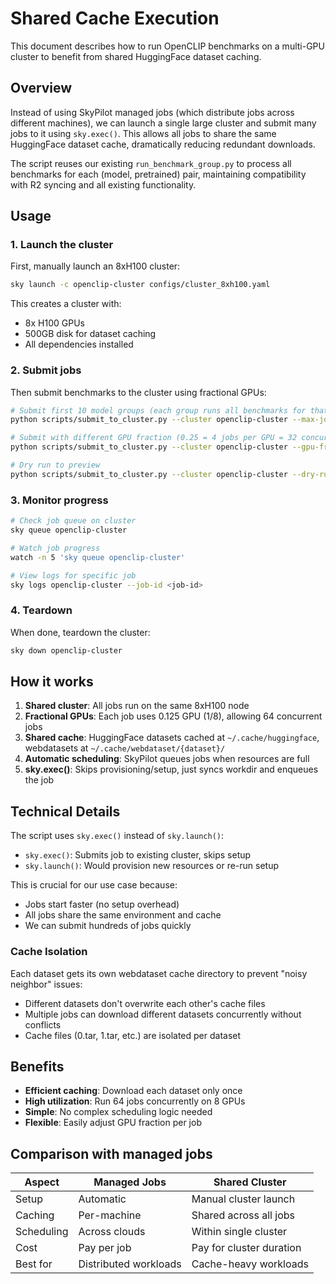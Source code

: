 # Shared Cache Execution

This document describes how to run OpenCLIP benchmarks on a multi-GPU cluster to benefit from shared HuggingFace dataset caching.

## Overview

Instead of using SkyPilot managed jobs (which distribute jobs across different machines), we can launch a single large cluster and submit many jobs to it using `sky.exec()`. This allows all jobs to share the same HuggingFace dataset cache, dramatically reducing redundant downloads.

The script reuses our existing `run_benchmark_group.py` to process all benchmarks for each (model, pretrained) pair, maintaining compatibility with R2 syncing and all existing functionality.

## Usage

### 1. Launch the cluster

First, manually launch an 8xH100 cluster:

```bash
sky launch -c openclip-cluster configs/cluster_8xh100.yaml
```

This creates a cluster with:
- 8x H100 GPUs
- 500GB disk for dataset caching
- All dependencies installed

### 2. Submit jobs

Then submit benchmarks to the cluster using fractional GPUs:

```bash
# Submit first 10 model groups (each group runs all benchmarks for that model)
python scripts/submit_to_cluster.py --cluster openclip-cluster --max-jobs 10

# Submit with different GPU fraction (0.25 = 4 jobs per GPU = 32 concurrent)
python scripts/submit_to_cluster.py --cluster openclip-cluster --gpu-fraction 0.25

# Dry run to preview
python scripts/submit_to_cluster.py --cluster openclip-cluster --dry-run
```

### 3. Monitor progress

```bash
# Check job queue on cluster
sky queue openclip-cluster

# Watch job progress
watch -n 5 'sky queue openclip-cluster'

# View logs for specific job
sky logs openclip-cluster --job-id <job-id>
```

### 4. Teardown

When done, teardown the cluster:

```bash
sky down openclip-cluster
```

## How it works

1. **Shared cluster**: All jobs run on the same 8xH100 node
2. **Fractional GPUs**: Each job uses 0.125 GPU (1/8), allowing 64 concurrent jobs
3. **Shared cache**: HuggingFace datasets cached at `~/.cache/huggingface`, webdatasets at `~/.cache/webdataset/{dataset}/`
4. **Automatic scheduling**: SkyPilot queues jobs when resources are full
5. **sky.exec()**: Skips provisioning/setup, just syncs workdir and enqueues the job

## Technical Details

The script uses `sky.exec()` instead of `sky.launch()`:
- `sky.exec()`: Submits job to existing cluster, skips setup
- `sky.launch()`: Would provision new resources or re-run setup

This is crucial for our use case because:
- Jobs start faster (no setup overhead)
- All jobs share the same environment and cache
- We can submit hundreds of jobs quickly

### Cache Isolation

Each dataset gets its own webdataset cache directory to prevent "noisy neighbor" issues:
- Different datasets don't overwrite each other's cache files
- Multiple jobs can download different datasets concurrently without conflicts
- Cache files (0.tar, 1.tar, etc.) are isolated per dataset

## Benefits

- **Efficient caching**: Download each dataset only once
- **High utilization**: Run 64 jobs concurrently on 8 GPUs
- **Simple**: No complex scheduling logic needed
- **Flexible**: Easily adjust GPU fraction per job

## Comparison with managed jobs

| Aspect | Managed Jobs | Shared Cluster |
|--------|--------------|----------------|
| Setup | Automatic | Manual cluster launch |
| Caching | Per-machine | Shared across all jobs |
| Scheduling | Across clouds | Within single cluster |
| Cost | Pay per job | Pay for cluster duration |
| Best for | Distributed workloads | Cache-heavy workloads |